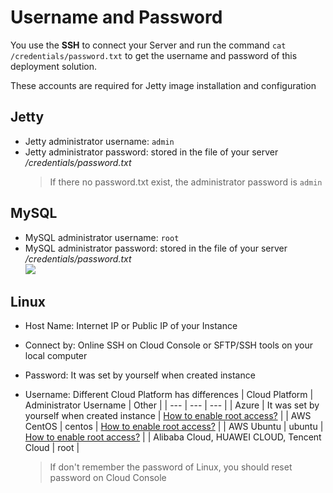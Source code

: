 # Username and Password

You use the **SSH** to connect your Server and run the command `cat /credentials/password.txt` to get the username and password of this deployment solution.

These accounts are required for Jetty image installation and configuration

## Jetty

* Jetty administrator username: `admin`
* Jetty administrator password: stored in the file of your server */credentials/password.txt*
  > If there no password.txt exist, the administrator password is `admin`

## MySQL

* MySQL administrator username: `root`
* MySQL administrator password: stored in the file of your server */credentials/password.txt*  
  ![](https://libs.websoft9.com/Websoft9/DocsPicture/zh/common/catdbpassword-websoft9.png)

## Linux

* Host Name: Internet IP or Public IP of your Instance
* Connect by: Online SSH on Cloud Console or SFTP/SSH tools on your local computer
* Password: It was set by yourself when created instance
* Username: Different Cloud Platform has differences
   |  Cloud Platform   |  Administrator Username   | Other |
   | --- | --- | --- |
   |  Azure   |  It was set by yourself when created instance   | [How to enable root access?](https://support.websoft9.com/docs/azure/server-login.html#sample2-enable-the-root-username) |
   |  AWS CentOS   |  centos   | [How to enable root access?](https://support.websoft9.com/docs/aws/server-login.html#sample2-enable-the-root-username) |
   |  AWS Ubuntu   |  ubuntu   | [How to enable root access?](https://support.websoft9.com/docs/aws/server-login.html#sample2-enable-the-root-username) |
   |  Alibaba Cloud, HUAWEI CLOUD, Tencent Cloud |  root   |

   > If don't remember the password of Linux, you should reset password on Cloud Console